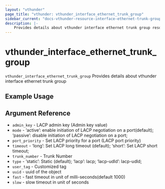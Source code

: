 ```yaml
---
layout: "vthunder"
page_title: "vthunder: vthunder_interface_ethernet_trunk_group"
sidebar_current: "docs-vthunder-resource-interface-ethernet-trunk-group"
description: |-
	Provides details about vthunder interface ethernet trunk group resource for A10
---
```


# vthunder\_interface\_ethernet\_trunk\_group

`vthunder_interface_ethernet_trunk_group` Provides details about vthunder interface ethernet trunk group
## Example Usage

## Argument Reference

* `admin_key` - LACP admin key (Admin key value)
* `mode` - ‘active’: enable initiation of LACP negotiation on a port(default); ‘passive’: disable initiation of LACP negotiation on a port;
* `port_priority` - Set LACP priority for a port (LACP port priority)
* `timeout` - ‘long’: Set LACP long timeout (default); ‘short’: Set LACP short timeout;
* `trunk_number` - Trunk Number
* `type` - ‘static’: Static (default); ‘lacp’: lacp; ‘lacp-udld’: lacp-udld;
* `user_tag` - Customized tag
* `uuid` - uuid of the object
* `fast` - fast timeout in unit of milli-seconds(default 1000)
* `slow` - slow timeout in unit of seconds

